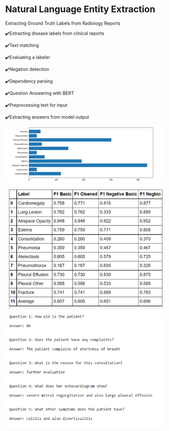 # Natural Language Entity Extraction
Extracting Ground Truth Labels from Radiology Reports

:heavy_check_mark:Extracting disease labels from clinical reports

:heavy_check_mark:Text matching

:heavy_check_mark:Evaluating a labeler

:heavy_check_mark:Negation detection

:heavy_check_mark:Dependency parsing

:heavy_check_mark:Question Answering with BERT

:heavy_check_mark:Preprocessing text for input

:heavy_check_mark:Extracting answers from model output


![image1](1.png)

![image2](2.png)

![image3](3.png)
